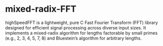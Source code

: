 # mixed-radix-FFT
highSpeedFFT is a lightweight, pure C Fast Fourier Transform (FFT) library designed for efficient signal processing across diverse input sizes. It implements a mixed-radix algorithm for lengths factorable by small primes (e.g., 2, 3, 4, 5, 7, 8) and Bluestein’s algorithm for arbitrary lengths.
